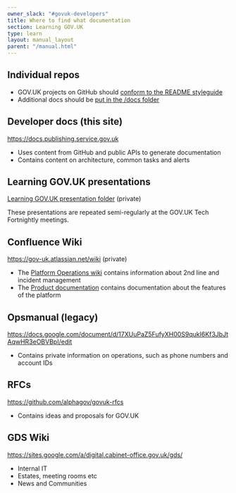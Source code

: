 ```yaml
---
owner_slack: "#govuk-developers"
title: Where to find what documentation
section: Learning GOV.UK
type: learn
layout: manual_layout
parent: "/manual.html"
---
```


## Individual repos

- GOV.UK projects on GitHub should [conform to the README styleguide][readme]
- Additional docs should be [put in the /docs folder][docs-folder]

## Developer docs (this site)

<https://docs.publishing.service.gov.uk>

- Uses content from GitHub and public APIs to generate documentation
- Contains content on architecture, common tasks and alerts

## Learning GOV.UK presentations

[Learning GOV.UK presentation folder][learning-govuk] (private)

These presentations are repeated semi-regularly at the GOV.UK Tech Fortnightly meetings.

## Confluence Wiki

<https://gov-uk.atlassian.net/wiki> (private)

- The [Platform Operations wiki][plops] contains information about 2nd line and incident management
- The [Product documentation][prod-docs] contains documentation about the features of the platform

## Opsmanual (legacy)

<https://docs.google.com/document/d/17XUuPaZ5FufyXH00S9qukl6Kf3JbJtAqwHR3eOBVBpI/edit>

- Contains private information on operations, such as phone numbers and account IDs

## RFCs

<https://github.com/alphagov/govuk-rfcs>

- Contains ideas and proposals for GOV.UK

## GDS Wiki

<https://sites.google.com/a/digital.cabinet-office.gov.uk/gds/>

- Internal IT
- Estates, meeting rooms etc
- News and Communities

[readme]: https://docs.publishing.service.gov.uk/manual/readmes.html
[docs-folder]: https://github.com/alphagov/publishing-api/tree/master/doc
[plops]: https://gov-uk.atlassian.net/wiki/display/PLOPS/GOV.UK+Platform+Operations+Home
[prod-docs]: https://gov-uk.atlassian.net/wiki/display/GOVUK/Product+documentation
[learning-govuk]: https://drive.google.com/drive/u/0/folders/1AVoV4II9e7Wl59rNrkoy17XE4MxZHCyE

